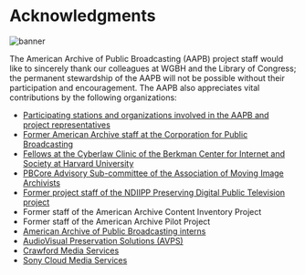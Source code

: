 # Acknowledgments

![banner](/page-banners/banner7.jpg)

The American Archive of Public Broadcasting (AAPB) project staff would like to 
sincerely thank our colleagues at WGBH and the Library of Congress; the permanent 
stewardship of the AAPB will not be possible without their participation and 
encouragement. The AAPB also appreciates vital contributions by the following 
organizations:

- <a href="/participating-orgs" target="_blank">Participating stations and organizations involved in the AAPB and project representatives</a>
- <a href="http://cpb.org/" target="_blank">Former American Archive staff at the Corporation for Public Broadcasting</a>
- <a href="https://cyber.law.harvard.edu/teaching/cyberlawclinic" target="_blank">Fellows at the Cyberlaw Clinic of the Berkman Center for Internet and Society at Harvard University</a>
- <a href="https://americanarchivepb.wordpress.com/2014/03/18/pbcore-is-back-in-action/" target="_blank">PBCore Advisory Sub-committee of the Association of Moving Image Archivists</a>
- <a href="http://www.digitalpreservation.gov/partners/documents/pdpt_finalreport0610.pdf" target="_blank">Former project staff of the NDIIPP Preserving Digital Public Television project</a>
- Former staff of the American Archive Content Inventory Project
- Former staff of the American Archive Pilot Project
- <a href="https://americanarchivepb.wordpress.com/category/from-the-interns/" target="_blank">American Archive of Public Broadcasting interns</a>
- <a href="http://www.avpreserve.com/" target="_blank">AudioVisual Preservation Solutions (AVPS)</a>
- <a href="http://crawford.com/" target="_blank">Crawford Media Services</a>
- <a href="https://www.sonymcs.com/" target="_blank">Sony Cloud Media Services</a>
